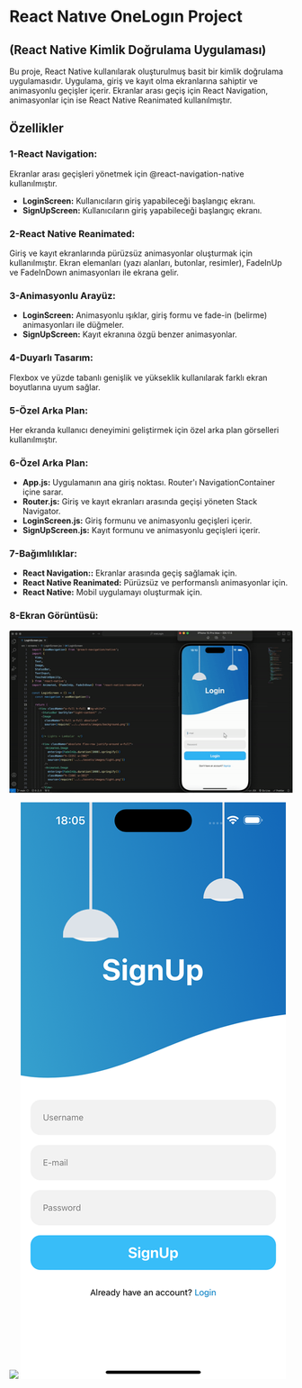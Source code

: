 # React Natıve OneLogın Project

## (React Native Kimlik Doğrulama Uygulaması)

Bu proje, React Native kullanılarak oluşturulmuş basit bir kimlik doğrulama uygulamasıdır. Uygulama, giriş ve kayıt olma ekranlarına sahiptir ve animasyonlu geçişler içerir. Ekranlar arası geçiş için React Navigation, animasyonlar için ise React Native Reanimated kullanılmıştır.

## Özellikler

### **1-React Navigation:**

Ekranlar arası geçişleri yönetmek için @react-navigation-native kullanılmıştır.

- **LoginScreen:** Kullanıcıların giriş yapabileceği başlangıç ekranı.
- **SignUpScreen:** Kullanıcıların giriş yapabileceği başlangıç ekranı.

### **2-React Native Reanimated:**

Giriş ve kayıt ekranlarında pürüzsüz animasyonlar oluşturmak için kullanılmıştır. Ekran elemanları (yazı alanları, butonlar, resimler), FadeInUp ve FadeInDown animasyonları ile ekrana gelir.

### **3-Animasyonlu Arayüz:**

- **LoginScreen:** Animasyonlu ışıklar, giriş formu ve fade-in (belirme) animasyonları ile düğmeler.
- **SignUpScreen:** Kayıt ekranına özgü benzer animasyonlar.

### **4-Duyarlı Tasarım:**

Flexbox ve yüzde tabanlı genişlik ve yükseklik kullanılarak farklı ekran boyutlarına uyum sağlar.

### **5-Özel Arka Plan:**

Her ekranda kullanıcı deneyimini geliştirmek için özel arka plan görselleri kullanılmıştır.

### **6-Özel Arka Plan:**

- **App.js:** Uygulamanın ana giriş noktası. Router'ı NavigationContainer içine sarar.
- **Router.js:** Giriş ve kayıt ekranları arasında geçişi yöneten Stack Navigator.
- **LoginScreen.js:** Giriş formunu ve animasyonlu geçişleri içerir.
- **SignUpScreen.js:** Kayıt formunu ve animasyonlu geçişleri içerir.

### **7-Bağımlılıklar:**

- **React Navigation::** Ekranlar arasında geçiş sağlamak için.
- **React Native Reanimated:** Pürüzsüz ve performanslı animasyonlar için.
- **React Native:** Mobil uygulamayı oluşturmak için.

### **8-Ekran Görüntüsü:**

![](./assets/onLogin.gif)

![](./assets/images/oneLogin1..png)
![](./assets/images/oneLogin2..png)
